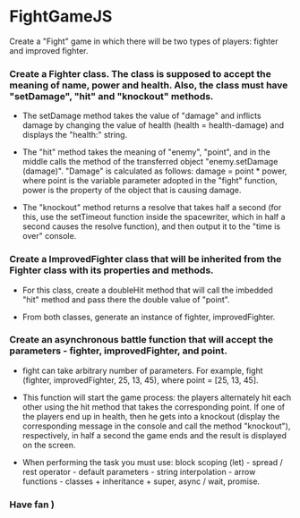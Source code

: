# FightGameJS
Create a "Fight" game in which there will be two types of players: fighter and improved fighter.

### Create a Fighter class. The class is supposed to accept the meaning of name, power and health. Also, the class must have "setDamage", "hit" and "knockout" methods.

* The setDamage method takes the value of "damage" and inflicts damage by changing the value of health (health = health-damage) and displays the "health:" string.

* The "hit" method takes the meaning of "enemy", "point", and in the middle calls the method of the transferred object "enemy.setDamage (damage)". "Damage" is calculated as follows: damage = point * power, where point is the variable parameter adopted in the "fight" function, power is the property of the object that is causing damage.

* The "knockout" method returns a resolve that takes half a second (for this, use the setTimeout function inside the spacewriter, which in half a second causes the resolve function), and then output it to the "time is over" console.

### Create a ImprovedFighter class that will be inherited from the Fighter class with its properties and methods.

* For this class, create a doubleHit method that will call the imbedded "hit" method and pass there the double value of "point".

* From both classes, generate an instance of fighter, improvedFighter.

### Create an asynchronous battle function that will accept the parameters - fighter, improvedFighter, and point.

* fight can take arbitrary number of parameters. For example, fight (fighter, improvedFighter, 25, 13, 45), where point = [25, 13, 45].

* This function will start the game process: the players alternately hit each other using the hit method that takes the corresponding point. If one of the players end up in health, then he gets into a knockout (display the corresponding message in the console and call the method "knockout"), respectively, in half a second the game ends and the result is displayed on the screen.

* When performing the task you must use: block scoping (let) - spread / rest operator - default parameters - string interpolation - arrow functions - classes + inheritance + super, async / wait, promise.

### Have fan )
